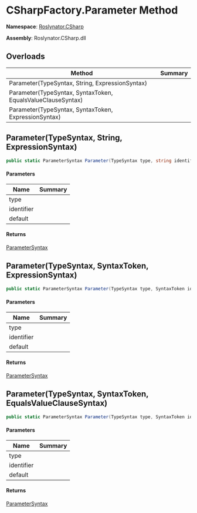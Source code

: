 # CSharpFactory\.Parameter Method

**Namespace**: [Roslynator.CSharp](../../README.md)

**Assembly**: Roslynator\.CSharp\.dll

## Overloads

| Method | Summary |
| ------ | ------- |
| Parameter\(TypeSyntax, String, ExpressionSyntax\) | |
| Parameter\(TypeSyntax, SyntaxToken, EqualsValueClauseSyntax\) | |
| Parameter\(TypeSyntax, SyntaxToken, ExpressionSyntax\) | |

## Parameter\(TypeSyntax, String, ExpressionSyntax\)<a name="Roslynator_CSharp_CSharpFactory_Parameter_Microsoft_CodeAnalysis_CSharp_Syntax_TypeSyntax_System_String_Microsoft_CodeAnalysis_CSharp_Syntax_ExpressionSyntax_"></a>

```csharp
public static ParameterSyntax Parameter(TypeSyntax type, string identifier, ExpressionSyntax @default = null)
```

#### Parameters

| Name | Summary |
| ---- | ------- |
| type | |
| identifier | |
| default | |

#### Returns

[ParameterSyntax](https://docs.microsoft.com/en-us/dotnet/api/microsoft.codeanalysis.csharp.syntax.parametersyntax)

## Parameter\(TypeSyntax, SyntaxToken, ExpressionSyntax\)<a name="Roslynator_CSharp_CSharpFactory_Parameter_Microsoft_CodeAnalysis_CSharp_Syntax_TypeSyntax_System_String_Microsoft_CodeAnalysis_CSharp_Syntax_ExpressionSyntax_"></a>

```csharp
public static ParameterSyntax Parameter(TypeSyntax type, SyntaxToken identifier, ExpressionSyntax @default = null)
```

#### Parameters

| Name | Summary |
| ---- | ------- |
| type | |
| identifier | |
| default | |

#### Returns

[ParameterSyntax](https://docs.microsoft.com/en-us/dotnet/api/microsoft.codeanalysis.csharp.syntax.parametersyntax)

## Parameter\(TypeSyntax, SyntaxToken, EqualsValueClauseSyntax\)<a name="Roslynator_CSharp_CSharpFactory_Parameter_Microsoft_CodeAnalysis_CSharp_Syntax_TypeSyntax_System_String_Microsoft_CodeAnalysis_CSharp_Syntax_ExpressionSyntax_"></a>

```csharp
public static ParameterSyntax Parameter(TypeSyntax type, SyntaxToken identifier, EqualsValueClauseSyntax @default)
```

#### Parameters

| Name | Summary |
| ---- | ------- |
| type | |
| identifier | |
| default | |

#### Returns

[ParameterSyntax](https://docs.microsoft.com/en-us/dotnet/api/microsoft.codeanalysis.csharp.syntax.parametersyntax)

